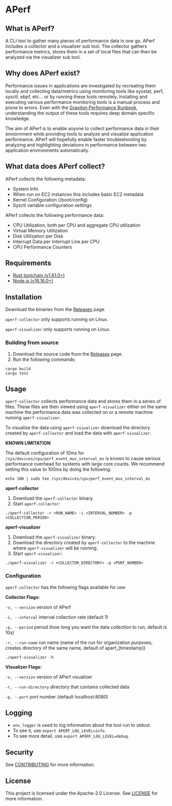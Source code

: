 # APerf
## What is APerf?
A CLI tool to gather many pieces of performance data in one go. APerf includes a collector and a visualizer sub tool. The collector gathers performance metrics, stores them in a set of local files that can then be analyzed via the visualizer sub tool.

## Why does APerf exist?
Performance issues in applications are investigated by recreating them locally and collecting data/metrics using monitoring tools like sysstat, perf, sysctl, ebpf, etc... or by running these tools remotely. Installing and executing various performance monitoring tools is a manual process and prone to errors. Even with the [Graviton Performance Runbook](https://github.com/aws/aws-graviton-getting-started/blob/main/perfrunbook/graviton_perfrunbook.md), understanding the output of these tools requires deep domain specific knowledge.

The aim of APerf is to enable anyone to collect performance data in their enviornment while providing tools to analyze and visualize application performance. APerf will hopefully enable faster troubleshooting by analyzing and highlighting deviations in performance between two application environments automatically. 

## What data does APerf collect?
APerf collects the following metadata:
- System Info
- When run on EC2 instances this includes basic EC2 metadata
- Kernel Configuration (/boot/config)
- Sysctl variable configuration settings

APerf collects the following performance data:
- CPU Utilization, both per CPU and aggregate CPU utilization
- Virtual Memory Utilization
- Disk Utilization per Disk
- Interrupt Data per Interrupt Line per CPU
- CPU Performance Counters

## Requirements
* [Rust toolchain (v1.61.0+)](https://www.rust-lang.org/tools/install)
* [Node.js (v16.16.0+)](https://nodejs.org/en/download/)

## Installation
Download the binaries from the [Releases](https://github.com/aws/APerf/releases) page.

`aperf-collector`  only supports running on Linux.

`aperf-visualizer` only supports running on Linux.


### Building from source
1. Download the source code from the [Releases](https://github.com/aws/APerf/releases) page.
2. Run the following commands:

```
cargo build
cargo test
```

## Usage
`aperf-collector` collects performance data and stores them in a series of files. These files are then viewed using `aperf-visualizer` either on the same machine the performance data was collected on or a remote machine running `aperf-visualizer`. 

To visualize the data using `aperf-visualizer` download the directory created by `aperf-collector` and load the data with `aperf-visualizer`.

**KNOWN LIMITATION**

The default configuration of 10ms for `/sys/devices/cpu/perf_event_mux_interval_ms` is known to cause serious performance overhead for systems with large core counts. We recommend setting this value to 100ms by doing the following:

```
echo 100 | sudo tee /sys/devices/cpu/perf_event_mux_interval_ms 
```

**aperf-collector**
1. Download the `aperf-collector` binary.
2. Start `aperf-collector`:
```
./aperf-collector -r <RUN_NAME> -i <INTERVAL_NUMBER> -p <COLLECTION_PERIOD>
```

**aperf-visualizer**
1. Download the `aperf-visualizer` binary.
2. Download the directory created by `aperf-collector` to the machine where `aperf-visualizer` will be running.
3. Start `aperf-visualizer`:
```
./aperf-visualizer -r <COLLECTOR_DIRECTORY> -p <PORT_NUMBER>
```

### Configuration

`aperf-collector` has the following flags available for use:

**Collector Flags:**

`-v, --version` version of APerf

`-i, --interval` interval collection rate (default 1)

`-p, --period` period (how long you want the data collection to run, default is 10s)

`-r, --run-name` run name (name of the run for organization purposes, creates directory of the same name, default of aperf_[timestamp])


`./aperf-visualizer -h`

**Visualizer Flags:**

`-v, --version` version of APerf visualizer

`-r, --run-directory` directory that contains collected data 

`-p, --port` port number (default localhost:8080)

## Logging
* `env_logger` is used to log information about the tool run to stdout.
* To see it, use `export APERF_LOG_LEVEL=info`.
* To see more detail, use `export APERF_LOG_LEVEL=debug`.

## Security

See [CONTRIBUTING](CONTRIBUTING.md#security-issue-notifications) for more information.

## License

This project is licensed under the Apache-2.0 License. See [LICENSE](LICENSE) for more information.


